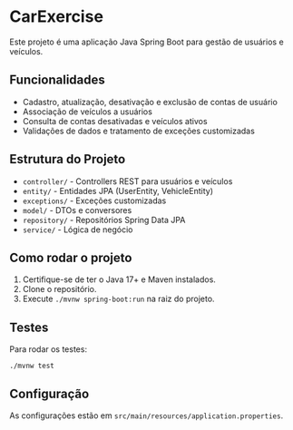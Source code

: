 # CarExercise

Este projeto é uma aplicação Java Spring Boot para gestão de usuários e veículos.

## Funcionalidades
- Cadastro, atualização, desativação e exclusão de contas de usuário
- Associação de veículos a usuários
- Consulta de contas desativadas e veículos ativos
- Validações de dados e tratamento de exceções customizadas

## Estrutura do Projeto
- `controller/` - Controllers REST para usuários e veículos
- `entity/` - Entidades JPA (UserEntity, VehicleEntity)
- `exceptions/` - Exceções customizadas
- `model/` - DTOs e conversores
- `repository/` - Repositórios Spring Data JPA
- `service/` - Lógica de negócio

## Como rodar o projeto
1. Certifique-se de ter o Java 17+ e Maven instalados.
2. Clone o repositório.
3. Execute `./mvnw spring-boot:run` na raiz do projeto.

## Testes
Para rodar os testes:
```
./mvnw test
```

## Configuração
As configurações estão em `src/main/resources/application.properties`.


